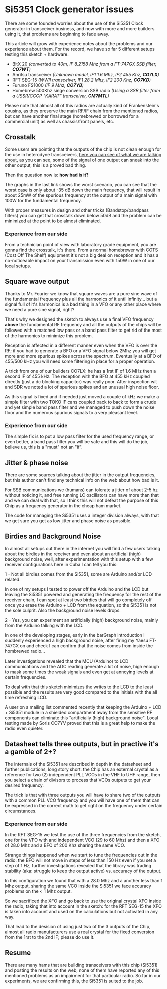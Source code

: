 # Si5351 Clock generator issues #

There are some founded worries about the use of the Si5351 Clock generator in transceiver business, and now with more and more builders using it, that problems are beginning to fade away.

This article will grow with experience notes about the problems and our experience about them. For the record, we have so far 5 different setups testing this sketch + hardware.

* BitX 20 _(converted to 40m, IF 8.2158 Mhz from a FT-747GX SSB filter, **CO7WT**)_
* Anritsu transceiver _(Unknown model, IF1 1.6 Mhz, IF2 455 Khz, **CO7LX**)_
* RFT SEG-15 _(WWII transceiver, IF1 28.2 Mhz, IF2 200 Khz, **CO7KD**)_
* Furuno FS1000 _(IF 9 Mhz, **CO7YB**)_
* Homebrew 500Khz singe conversion SSB radio _(Using a SSB filter from a USSR/CCCP "KARAT" transceiver, **CM7MTL**)_

Please note that almost all of this radios are actually kind of Frankenstein's cousins, as they preserve the main RF/IF chain from the mentioned radios, but can have another final stage (homebrewed or borrowed for a commercial unit) as well as chassis/front panels, etc.

## Crosstalk ##

Some users are pointing that the outputs of the chip is not clean enough for the use in heterodyne transceivers, [here you can see of what we are talking about](http://nt7s.com/2014/12/si5351a-investigations-part-8/), as you can see, some of the signal of one output can sneak into the other output, this is a proved bad thing.

Then the question now is: **how bad is it?**

The graphs in the last link shows the worst scenario, you can see that the worst case is only about -35 dB down the main frequency, that will result in about 25mW of the spurious frequency at the output of a main signal with 100W for the fundamental frequency.

With proper measures in design and other tricks (Bandstop/bandpass filters) you can get that crosstalk down below 50dB and the problem can be minimized at the point to be almost eliminated.

### Experience from our side ###

From a technician point of view with laboratory grade equipment, you are gonna find the crosstalk, it's there. From a normal homebrewer with COTS (Cost Off The Shelf) equipment it's not a big deal on reception and it has a no-noticeable impact on your transmission even with 150W in one of our local setups.

## Square wave output ##

Thanks to Mr. Fourier we know that square waves are a pure sine wave of the fundamental frequency plus all the harmonics of it until infinity... but a signal full of it's harmonics is a bad thing in a VFO or any other place where we need a pure sine signal, right?

That's why we designed the sketch to always use a final VFO frequency **above** the fundamental RF frequency and all the outputs of the chips will be followed with a matched low pass or a band pass filter to get rid of the most of the harmonics to minimize this problem.

Reception is affected in a different manner even when the VFO is over the RF; if you had to generate a BFO or a VFO signal below 2Mhz you will get more and more spurious spikes across the spectrum. Eventually at a BFO of 455/500 kHz you will need some filtering in place for a proper operation.

A trick from one of our builders CO7LX: he has a 1rst IF of 1.6 MHz then a second IF of 455 kHz. The reception with the BFO at 455 kHz coupled directly (just a dc blocking capacitor) was really poor. After inspection wit and SDR we noted a lot of spurious spikes and an unusual high noise floor.

As this signal is fixed and if needed just moved a couple of kHz we make a simple filter with two TOKO IF cans coupled back to back to form a crude and yet simple band pass filter and we managed to push down the noise floor and the numerous spurious signals to a very pleasant level.

### Experience from our side ###

The simple fix is to put a low pass filter for the used frequency range, or even better, a band pass filter you will be safe and this will do the job, believe us, this is a "must" not an "if".

## Jitter & phase noise ##

There are some sources talking about the jitter in the output frequencies, but this author can't find any technical info on the web about how bad is it.

For SSB communications we (humans) can tolerate a jitter of about 2-5 hz without noticing it, and free running LC oscillators can have more than that and we can deal with that, so I think this will not defeat the purpose of this Chip as a frequency generator in the cheap ham market.

The code for managing the Si5351 uses a integer division always, with that we get sure you get as low jitter and phase noise as possible.

## Birdies and Background Noise ##

In almost all setups out there in the internet you will find a few users talking about the birdies in the receiver and even about an artificial (high) background noise, well, after experimentation with this setup with a few receiver configurations here in Cuba I can tell you this:

1 - Not all birdies comes from the Si5351, some are Arduino and/or LCD related.

In one of my setups I tested to power off the Arduino and the LCD but leaving the Si5351 powered and generating the frequency for the rest of the receiver chain, I can spot at least two birdies that will go completely off once you erase the Arduino + LCD from the equation, so the Si5351 is not the sole culprit. Also the background noise levels drops.

2 - Yes, you can experiment an artificially (high) background noise, mainly from the Arduino talking with the LCD.

In one of the developing stages, early in the barGraph introduction I suddenly experienced a high background noise, after firing my Yaesu FT-747GX on and check I can confirm that the noise comes from inside the hombrewed radio...

Later investigations revealed that the MCU (Arduino) to LCD communications and the ADC reading generate a lot of noise, high enough to mask some times the weak signals and even get at annoying levels at certain frequencies.

To deal with that this sketch minimizes the writes to the LCD to the least possible and the results are very good compared to the initials with the all time refreshing LCD.

A user on a mailing list commented recently that keeping the Arduino + LCD + Si5351 module in a shielded compartment away from the sensitive RF components can eliminate this "artificially (high) background noise". Local testing made by Soris CO7YV proved that this is a great help to make the radio even quieter.

## Datasheet tells three outputs, but in practive it's a gamble of 2+? ##

The internals of the Si5351 are described in depth in the datasheet and further publications, long story short: the Chip has an external crystal as a reference for two (2) independent PLL VCOs in the VHF to UHF range, then you select a chain of divisors to process that VCOs outputs to get your desired frequency.

The trick is that with three outputs you will have to share two of the outputs with a common PLL VCO frequency and you will have one of them that can be expressed in the correct math to get right on the frequency under certain circumstances.

### Experience from our side ###

In the RFT SEG-15 we test the use of the three frequencies from the sketch, one for the VFO with and independent VCO (29 to 60 Mhz) and then a XFO of 28.0 Mhz and a BFO of 200 Khz sharing the same VCO.

Strange things happened when we start to tune the frequencies out in the radio: the BFO will not move in steps of less than 150 Hz even if you set a step of 1 Hz, further investigations revealed that the library was trading stability (aka: struggle to keep the output active) vs. accuracy of the output.

In this configuration we found that with a 28.0 Mhz and a another less than 1 Mhz output, sharing the same VCO inside the Si5351 we face accuracy problems on the < 1 Mhz output.

So we sacrificed the XFO and go back to use the original crystal XFO inside the radio, taking that into account in the sketch: for the RFT SEG-15 the XFO is taken into account and used on the calculations but not activated in any way.

That lead to the desision of using just two of the 3 outputs of the Chip, almost all radio manufacturers use a real crystal for the fixed conversion from the 1rst to the 2nd IF; please do use it.

## Resume ##

There are many hams that are building transceivers with this chip (Si5351) and posting the results on the web, none of them have reported any of this mentioned problems as an impairment for that particular radio. So far in our experiments, we are confirming this, the Si5351 is suited to the job.
